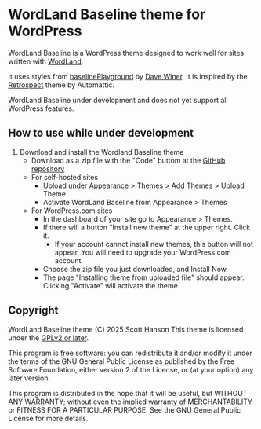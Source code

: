 # WordLand Baseline theme for WordPress

WordLand Baseline is a WordPress theme designed to work well for sites written with [WordLand](https://wordland.social/).

It uses styles from [baselinePlayground](https://github.com/scripting/baselinePlayground) by 
[Dave Winer](http://scripting.com/). It is inspired by the [Retrospect](https://wordpress.com/theme/retrospect)
theme by Automattic.

WordLand Baseline under development and does not yet support all WordPress features.

## How to use while under development

1. Download and install the Wordland Baseline theme
   - Download as a zip file with the "Code" buttom at the [GitHub repository](https://github.com/scotthansonde/wordlandBaseline)
   - For self-hosted sites
     - Upload under Appearance > Themes > Add Themes > Upload Theme
     - Activate WordLand Baseline from Appearance > Themes
   - For WordPress.com sites 
     - In the dashboard of your site go to Appearance > Themes.
     - If there will a button "Install new theme" at the upper right. Click it. 
       - If your account cannot install new themes, this button will not appear. You will need to upgrade your WordPress.com account.
     - Choose the zip file you just downloaded, and Install Now.
     - The page "Installing theme from uploaded file" should appear. Clicking "Activate" will activate the theme.


## Copyright 

WordLand Baseline theme (C) 2025 Scott Hanson
This theme is licensed under the
[GPLv2 or later](http://www.gnu.org/licenses/gpl-2.0.html).

This program is free software: you can redistribute it and/or modify
it under the terms of the GNU General Public License as published by
the Free Software Foundation, either version 2 of the License, or
(at your option) any later version.

This program is distributed in the hope that it will be useful,
but WITHOUT ANY WARRANTY; without even the implied warranty of
MERCHANTABILITY or FITNESS FOR A PARTICULAR PURPOSE. See the
GNU General Public License for more details.
